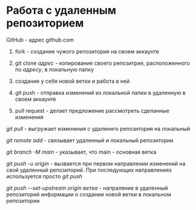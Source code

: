 # Работа с удаленным репозиторием

GitHub - адрес github.com

1. fork - создание чужого репозитория на своем аккаунте

2. git clone *адрес* - копирование своего репозитрия, расположенного по *адресу*, в локальную папку

3. создание у себя новой ветки и работа в ней

4. git push - отправка изменений из локальной папки в удаленную в своем аккаунте

5. pull request - делает предложение рассмотреть сделанные изменения

*git pull* - выгружает изменения с удаленнго репозитория на локальный

*git remote add* - связывает удаленный и локальный репозитории

*git branch -M main* - указывает, что main - основная ветка

*git push -u origin* - вызвается при первом направлении изменений на свой удаленный репозиторий. При последующих направлениях используется просто *git push*

*git push --set-upstream origin ветка* - напраление в удаленный репозиторий информации о создании новой ветки в локальном репозитории